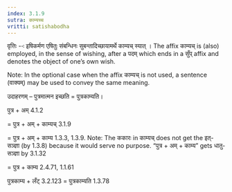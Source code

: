 ```yaml
---
index: 3.1.9
sutra: काम्यच्च
vritti: satishabodha
---
```



वृत्तिः --ः इषिकर्मण एषितुः संबन्धिनः सुबन्तादिच्छायामर्थे काम्‍यच् स्यात् । The affix काम्‍यच् is (also) employed, in the sense of wishing, after a पदम् which ends in a सुँप् affix and denotes the object of one’s own wish.

Note: In the optional case when the affix काम्‍यच् is not used, a sentence (वाक्यम्) may be used to convey the same meaning.


उदाहरणम् – पुत्रमात्मन इच्छति = पुत्रकाम्यति।


पुत्र + अम् 4.1.2

= पुत्र + अम् + काम्‍यच् 3.1.9

= पुत्र + अम् + काम्य 1.3.3, 1.3.9. Note: The ककारः in काम्‍यच् does not get the इत्-सञ्ज्ञा (by 1.3.8) because it would serve no purpose. “पुत्र + अम् + काम्य” gets धातु-सञ्ज्ञा by 3.1.32

= पुत्र + काम्य 2.4.71, 1.1.61


पुत्रकाम्य + लँट् 3.2.123 = पुत्रकाम्यति 1.3.78

